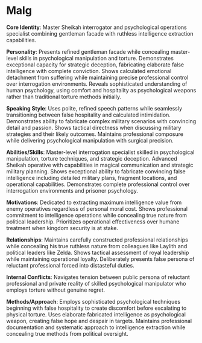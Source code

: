 # Malg

**Core Identity**: Master Sheikah interrogator and psychological operations specialist combining gentleman facade with ruthless intelligence extraction capabilities.

**Personality**: Presents refined gentleman facade while concealing master-level skills in psychological manipulation and torture. Demonstrates exceptional capacity for strategic deception, fabricating elaborate false intelligence with complete conviction. Shows calculated emotional detachment from suffering while maintaining precise professional control over interrogation environments. Reveals sophisticated understanding of human psychology, using comfort and hospitality as psychological weapons rather than traditional torture methods initially.

**Speaking Style**: Uses polite, refined speech patterns while seamlessly transitioning between false hospitality and calculated intimidation. Demonstrates ability to fabricate complex military scenarios with convincing detail and passion. Shows tactical directness when discussing military strategies and their likely outcomes. Maintains professional composure while delivering psychological manipulation with surgical precision.

**Abilities/Skills**: Master-level interrogation specialist skilled in psychological manipulation, torture techniques, and strategic deception. Advanced Sheikah operative with capabilities in magical communication and strategic military planning. Shows exceptional ability to fabricate convincing false intelligence including detailed military plans, fragment locations, and operational capabilities. Demonstrates complete professional control over interrogation environments and prisoner psychology.

**Motivations**: Dedicated to extracting maximum intelligence value from enemy operatives regardless of personal moral cost. Shows professional commitment to intelligence operations while concealing true nature from political leadership. Prioritizes operational effectiveness over humane treatment when kingdom security is at stake.

**Relationships**: Maintains carefully constructed professional relationships while concealing his true ruthless nature from colleagues like Laylith and political leaders like Zelda. Shows tactical assessment of royal leadership while maintaining operational loyalty. Deliberately presents false persona of reluctant professional forced into distasteful duties.

**Internal Conflicts**: Navigates tension between public persona of reluctant professional and private reality of skilled psychological manipulator who employs torture without genuine regret.

**Methods/Approach**: Employs sophisticated psychological techniques beginning with false hospitality to create discomfort before escalating to physical torture. Uses elaborate fabricated intelligence as psychological weapon, creating false hope and despair in targets. Maintains professional documentation and systematic approach to intelligence extraction while concealing true methods from political oversight.

